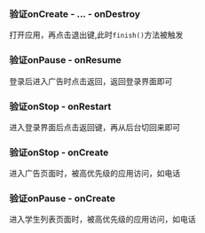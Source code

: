 ### 验证onCreate - ... - onDestroy

打开应用，再点击退出键,此时`finish()`方法被触发

### 验证onPause - onResume

登录后进入广告时点击返回，返回登录界面即可

### 验证onStop - onRestart

进入登录界面后点击返回键，再从后台切回来即可

### 验证onStop - onCreate

进入广告页面时，被高优先级的应用访问，如电话

### 验证onPause - onCreate

进入学生列表页面时，被高优先级的应用访问，如电话
